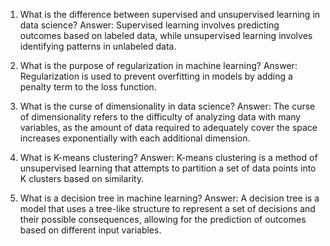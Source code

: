 1. What is the difference between supervised and unsupervised learning in data science?
Answer: Supervised learning involves predicting outcomes based on labeled data, while unsupervised learning involves identifying patterns in unlabeled data.

2. What is the purpose of regularization in machine learning?
Answer: Regularization is used to prevent overfitting in models by adding a penalty term to the loss function.

3. What is the curse of dimensionality in data science?
Answer: The curse of dimensionality refers to the difficulty of analyzing data with many variables, as the amount of data required to adequately cover the space increases exponentially with each additional dimension.

4. What is K-means clustering?
Answer: K-means clustering is a method of unsupervised learning that attempts to partition a set of data points into K clusters based on similarity.

5. What is a decision tree in machine learning?
Answer: A decision tree is a model that uses a tree-like structure to represent a set of decisions and their possible consequences, allowing for the prediction of outcomes based on different input variables.